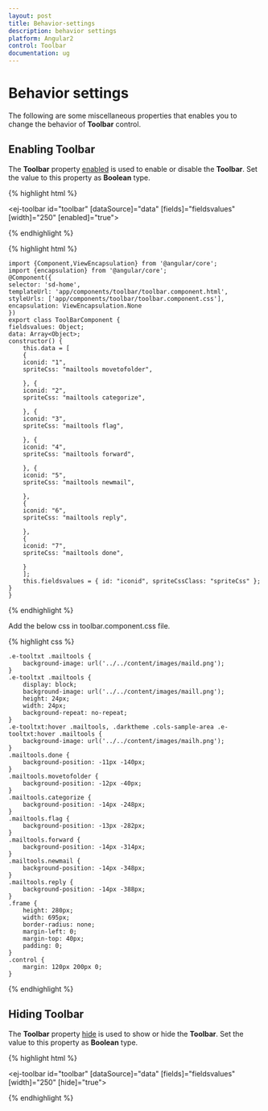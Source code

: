 ```yaml
---
layout: post
title: Behavior-settings
description: behavior settings
platform: Angular2
control: Toolbar
documentation: ug
---
```


# Behavior settings

The following are some miscellaneous properties that enables you to change the behavior of **Toolbar** control.

## Enabling Toolbar

The **Toolbar** property [enabled](https://help.syncfusion.com/api/js/ejtoolbar#members:enabled) is used to enable or disable the **Toolbar**. Set the value to this property as **Boolean** type.

{% highlight html %}

<ej-toolbar id="toolbar" [dataSource]="data" [fields]="fieldsvalues" [width]="250" [enabled]="true"></ej-toolbar>

{% endhighlight %}

{% highlight html %}

    import {Component,ViewEncapsulation} from '@angular/core';
    import {encapsulation} from '@angular/core'; 
    @Component({
    selector: 'sd-home',
    templateUrl: 'app/components/toolbar/toolbar.component.html',
    styleUrls: ['app/components/toolbar/toolbar.component.css'],
    encapsulation: ViewEncapsulation.None
    })
    export class ToolBarComponent {
    fieldsvalues: Object;
    data: Array<Object>;
    constructor() {
        this.data = [
        {
        iconid: "1",
        spriteCss: "mailtools movetofolder",

        }, {
        iconid: "2",
        spriteCss: "mailtools categorize",

        }, {
        iconid: "3",
        spriteCss: "mailtools flag",

        }, {
        iconid: "4",
        spriteCss: "mailtools forward",

        }, {
        iconid: "5",
        spriteCss: "mailtools newmail",

        },
        {
        iconid: "6",
        spriteCss: "mailtools reply",

        },
        {
        iconid: "7",
        spriteCss: "mailtools done",

        }
        ];
        this.fieldsvalues = { id: "iconid", spriteCssClass: "spriteCss" };
    }
    }

{% endhighlight %}

Add the below css in toolbar.component.css file.

{% highlight css %}

    .e-tooltxt .mailtools {
        background-image: url('../../content/images/maild.png');
    }
    .e-tooltxt .mailtools {
        display: block;
        background-image: url('../../content/images/maill.png');
        height: 24px;
        width: 24px;
        background-repeat: no-repeat;
    }
    .e-tooltxt:hover .mailtools, .darktheme .cols-sample-area .e-tooltxt:hover .mailtools {
        background-image: url('../../content/images/mailh.png');
    }
    .mailtools.done {
        background-position: -11px -140px;
    }
    .mailtools.movetofolder {
        background-position: -12px -40px;
    }
    .mailtools.categorize {
        background-position: -14px -248px;
    }
    .mailtools.flag {
        background-position: -13px -282px;
    }
    .mailtools.forward {
        background-position: -14px -314px;
    }
    .mailtools.newmail {
        background-position: -14px -348px;
    }
    .mailtools.reply {
        background-position: -14px -388px;
    } 
    .frame {
        height: 280px;
        width: 695px;
        border-radius: none;
        margin-left: 0;
        margin-top: 40px;
        padding: 0;
    }
    .control {
        margin: 120px 200px 0;
    }

{% endhighlight %}

## Hiding Toolbar 

The **Toolbar** property [hide](https://help.syncfusion.com/api/js/ejtoolbar#members:hide) is used to show or hide the **Toolbar**. Set the value to this property as **Boolean** type.

{% highlight html %}
    
<ej-toolbar id="toolbar" [dataSource]="data" [fields]="fieldsvalues" [width]="250" [hide]="true"></ej-toolbar>

{% endhighlight %}